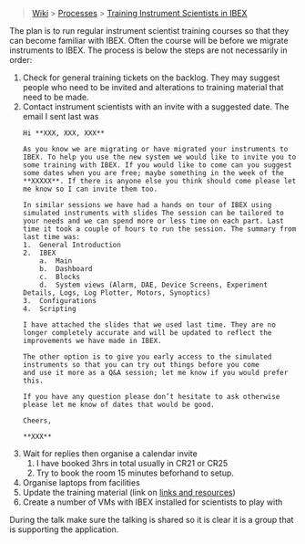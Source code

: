 > [Wiki](Home) > [Processes](Processes) > [Training Instrument Scientists in IBEX](Training-Instrument-Scientists-in-IBEX)

The plan is to run regular instrument scientist training courses so that they can become familiar with IBEX. Often the course will be before we migrate instruments to IBEX. The process is below the steps are not necessarily in order:

1. Check for general training tickets on the backlog. They may suggest people who need to be invited and alterations to training material that need to be made.
1. Contact instrument scientists with an invite with a suggested date. The email I sent last was
    ```
    Hi **XXX, XXX, XXX**
    
    As you know we are migrating or have migrated your instruments to IBEX. To help you use the new system we would like to invite you to some training with IBEX. If you would like to come can you suggest some dates when you are free; maybe something in the week of the **XXXXX**. If there is anyone else you think should come please let me know so I can invite them too.
    
    In similar sessions we have had a hands on tour of IBEX using simulated instruments with slides The session can be tailored to your needs and we can spend more or less time on each part. Last time it took a couple of hours to run the session. The summary from last time was:
    1.	General Introduction
    2.	IBEX
        a.	Main
        b.	Dashboard
        c.	Blocks
        d.	System views (Alarm, DAE, Device Screens, Experiment Details, Logs, Log Plotter, Motors, Synoptics)
    3.	Configurations
    4.	Scripting
    
    I have attached the slides that we used last time. They are no longer completely accurate and will be updated to reflect the improvements we have made in IBEX. 
    
    The other option is to give you early access to the simulated instruments so that you can try out things before you come 
    and use it more as a Q&A session; let me know if you would prefer this.
    
    If you have any question please don’t hesitate to ask otherwise please let me know of dates that would be good.
    
    Cheers,
    
    **XXX**
    ```
1. Wait for replies then organise a calendar invite
    1. I have booked 3hrs in total usually in CR21 or CR25
    1. Try to book the room 15 minutes beforhand to setup.
1. Organise laptops from facilities
1. Update the training material (link on [links and resources](links-and-resources))
1. Create a number of VMs with IBEX installed for scientists to play with

During the talk make sure the talking is shared so it is clear it is a group that is supporting the application.